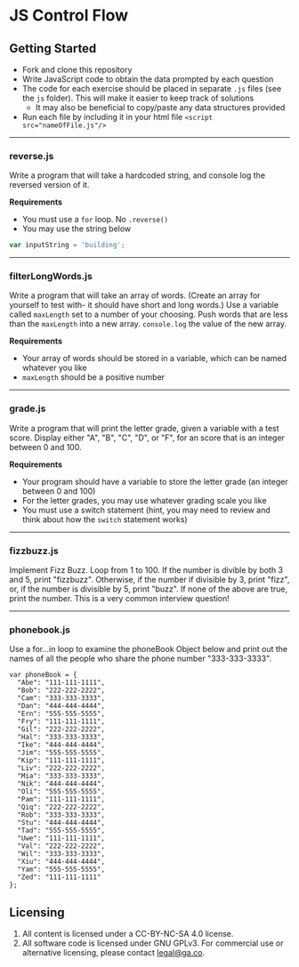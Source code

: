 # JS Control Flow

## Getting Started
* Fork and clone this repository
* Write JavaScript code to obtain the data prompted by each question
* The code for each exercise should be placed in separate `.js` files (see the `js` folder). This will make it easier to keep track of solutions
  * It may also be beneficial to copy/paste any data structures provided
* Run each file by including it in your html file `<script src="nameOfFile.js"/>`

---

### reverse.js
Write a program that will take a hardcoded string, and console log the reversed version of it.

**Requirements**
* You must use a `for` loop. No `.reverse()`
* You may use the string below

```js
var inputString = 'building';
```

---

### filterLongWords.js
Write a program that will take an array of words. (Create an array for yourself to test with- it should have short and long words.) Use a variable called `maxLength` set to a number of your choosing. Push words that are less than the `maxLength` into a new array. `console.log` the value of the new array.

**Requirements**
* Your array of words should be stored in a variable, which can be named whatever you like
* `maxLength` should be a positive number

---

### grade.js
Write a program that will print the letter grade, given a variable with a test score. Display either "A", "B", "C", "D", or "F", for an score that is an integer between 0 and 100.

**Requirements**
* Your program should have a variable to store the letter grade (an integer between 0 and 100)
* For the letter grades, you may use whatever grading scale you like
* You must use a switch statement (hint, you may need to review and think about how the `switch` statement works)

---
### fizzbuzz.js
Implement Fizz Buzz. Loop from 1 to 100. If the number is divible by both 3 and 5, print "fizzbuzz". Otherwise, if the number if divisible by 3, print "fizz", or, if the number is divisible by 5, print "buzz". If none of the above are true, print the number. This is a very common interview question!

---
### phonebook.js
Use a for...in loop to examine the phoneBook Object below and print out the names of all the people who share the phone number "333-333-3333".
```
var phoneBook = {
  "Abe": "111-111-1111",
  "Bob": "222-222-2222",
  "Cam": "333-333-3333",
  "Dan": "444-444-4444",
  "Ern": "555-555-5555",
  "Fry": "111-111-1111",
  "Gil": "222-222-2222",
  "Hal": "333-333-3333",
  "Ike": "444-444-4444",
  "Jim": "555-555-5555",
  "Kip": "111-111-1111",
  "Liv": "222-222-2222",
  "Mia": "333-333-3333",
  "Nik": "444-444-4444",
  "Oli": "555-555-5555",
  "Pam": "111-111-1111",
  "Qiq": "222-222-2222",
  "Rob": "333-333-3333",
  "Stu": "444-444-4444",
  "Tad": "555-555-5555",
  "Uwe": "111-111-1111",
  "Val": "222-222-2222",
  "Wil": "333-333-3333",
  "Xiu": "444-444-4444",
  "Yam": "555-555-5555",
  "Zed": "111-111-1111"
};
```

## Licensing
1. All content is licensed under a CC-BY-NC-SA 4.0 license.
2. All software code is licensed under GNU GPLv3. For commercial use or alternative licensing, please contact legal@ga.co.
